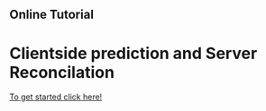 ## Online Tutorial

# Clientside prediction and Server Reconcilation

[To get started click here!](pages/Part_1.md)

